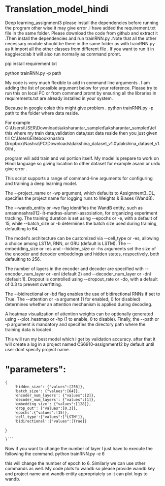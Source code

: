 # Translation_model_hindi

Deep learning_assignment3
please install the dependencies before running the program other wise it may give error .I have added the requirement.txt file in the same folder. Please download the code from github and extract it .Then install the dependencies and run trainRNN.py .Note that all the other necessary module should be there in the same folder as with trainRNN.py as it import all the other classes from different file . If you want to run it in kaggle/colab it will also run normally as command promt.



pip install requirement.txt


python trainRNN.py -p path

My code is very much flexible to add in command line arguments . 
I am adding the list of possible argument below for your reference.
Please try to run this on local PC or from command promt by ensuring all the libraries in requirements.txt are already installed in your system.

Because in google colab this might give problem . python trainRNN.py -p path to the folder where data reside.

For example C:\Users\USER\Downloads\aksharantar_sampled\aksharantar_sampled\tel this where my train data,validation data,test data reside then you just given till C:\Users\Elitebook\nashra Dropbox\Nashra\PC\Downloads\dakshina_dataset_v1.0\dakshina_dataset_v1.0\hi , 

program will add train and val portion itself. 
My model is prepare to work on Hindi language so giving location to other dataset for example asami or urdu give error .

This script supports a range of command-line arguments for configuring and training a deep learning model. 


The --project_name or -wp argument, which defaults to Assignment3_DL, specifies the project name for logging runs to Weights & Biases (WandB). 


The --wandb_entity or -we flag identifies the WandB entity, such as amaannashra012-iit-madras-alumni-assosiation, for organizing experiment tracking.
The training duration is set using --epochs or -e, with a default of 15, while --batch_size or -b determines the batch size used during training, defaulting to 64.

The model's architecture can be customized via --cell_type or -es, allowing a choice among LSTM, RNN, or GRU (default is LSTM). The --embedding_size or -es and --hidden_size or -hs arguments set the size of the encoder and decoder embeddings and hidden states, respectively, both defaulting to 256.

The number of layers in the encoder and decoder are specified with --encoder_num_layer or -enl (default 2) and --decoder_num_layer or -dnl (default 1). Dropout is controlled using --dropout_rate or -do, with a default of 0.3 to prevent overfitting. 

The --bidirectional or -bd flag enables the use of bidirectional RNNs if set to True. The --attention or -a argument (1 for enabled, 0 for disabled) determines whether an attention mechanism is applied during decoding. 

A heatmap visualization of attention weights can be optionally generated using --plot_heatmap or -hp (1 to enable, 0 to disable). Finally, the --path or -p argument is mandatory and specifies the directory path where the training data is located.


This will run my best model which i get by validation accuracy. after that it will create a log in a project named CS6910-assignment12 by default until user dont specify project name.


# "parameters":
    {
        'hidden_size': {"values":[256]},
        'batch_size': {"values":[64]},
        'encoder_num_layers': {"values":[2]},
        'decoder_num_layers': {"values":[1]},
        'embedding_size': {"values":[128]},
        'drop_out': {"values":[0.3]},
        'epochs':{"values":[15]},
        'cell_type':{"values":["LSTM"]},
        'bidirectional':{"values":[True]}
}
      
    }```
Now if you want to change the number of layer I just have to execute the following the command.
python trainRNN.py -e 6

this will change the number of epoch to 6. Similarly we can use other commands as well.
My code plots to  wandb so please provide wandb key and project name and wandb entity appropriately so it can plot logs to wandb. 
